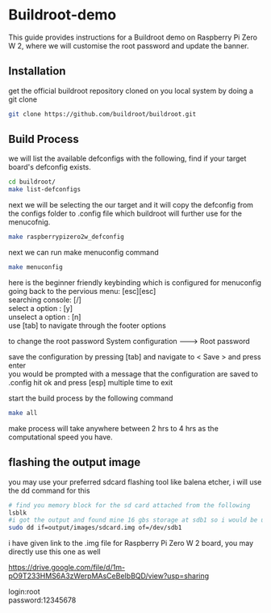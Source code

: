 # Buildroot-demo

This guide provides instructions for a Buildroot demo on Raspberry Pi Zero W 2, where we will customise the root password and update the banner.

## Installation

get the official buildroot repository cloned on you local system by doing a git clone 

```bash
git clone https://github.com/buildroot/buildroot.git
```

## Build Process

we will list the available defconfigs with the following, find if your target board's defconfig exists.

```bash
cd buildroot/
make list-defconfigs
```
next we will be selecting the our target and it will copy the defconfig from the configs folder to .config file which buildroot will further use for the menucofnig.

```bash
make raspberrypizero2w_defconfig
```

next we can run make menuconfig command 

```bash
make menuconfig
```
here is the beginner friendly keybinding which is configured for menuconfig  
going back to the pervious menu:  [esc][esc]  
searching console:                [/]  
select a option :                 [y]  
unselect a option :               [n]  
use  [tab] to navigate through the footer options  

to change the root password System configuration ---> Root password   

save the configuration by pressing [tab] and navigate to < Save > and press enter  
you would be prompted with a message that the configuration are saved to .config hit ok and press [esp] multiple time to exit 

start the build process by the following command 
```bash
make all
```
make process will take anywhere between 2 hrs to 4 hrs as the computational speed you have.

## flashing the output image

you may use your preferred  sdcard flashing tool like balena etcher, i will use the dd command for this 

```bash 
# find you memory block for the sd card attached from the following 
lsblk
#i got the output and found mine 16 gbs storage at sdb1 so i would be using that 
sudo dd if=output/images/sdcard.img of=/dev/sdb1
```

i have given link to the .img file for Raspberry Pi Zero W 2 board, you may directly use this one as well  

https://drive.google.com/file/d/1m-pO9T233HMS6A3zWerpMAsCeBeIbBQD/view?usp=sharing  

login:root  
password:12345678
